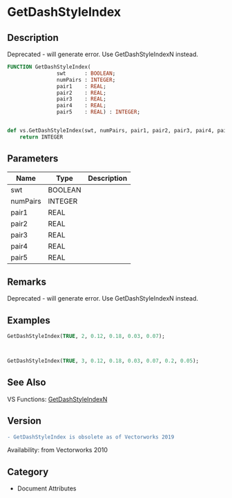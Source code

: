 # GetDashStyleIndex

## Description
Deprecated - will generate error. Use GetDashStyleIndexN instead.

```pascal
FUNCTION GetDashStyleIndex(
				swt      : BOOLEAN;
				numPairs : INTEGER;
				pair1    : REAL;
				pair2    : REAL;
				pair3    : REAL;
				pair4    : REAL;
				pair5    : REAL) : INTEGER;
```

```python

def vs.GetDashStyleIndex(swt, numPairs, pair1, pair2, pair3, pair4, pair5):
    return INTEGER
```

## Parameters
|Name|Type|Description|
|---|---|---|
|swt|BOOLEAN||
|numPairs|INTEGER||
|pair1|REAL||
|pair2|REAL||
|pair3|REAL||
|pair4|REAL||
|pair5|REAL||

## Remarks
Deprecated - will generate error. Use GetDashStyleIndexN instead.

## Examples
```pascal
GetDashStyleIndex(TRUE, 2, 0.12, 0.18, 0.03, 0.07);



GetDashStyleIndex(TRUE, 3, 0.12, 0.18, 0.03, 0.07, 0.2, 0.05);
```

## See Also
VS Functions:
[GetDashStyleIndexN](GetDashStyleIndexN.md)

## Version
```diff
- GetDashStyleIndex is obsolete as of Vectorworks 2019
```

Availability: from Vectorworks 2010
## Category
* Document Attributes

